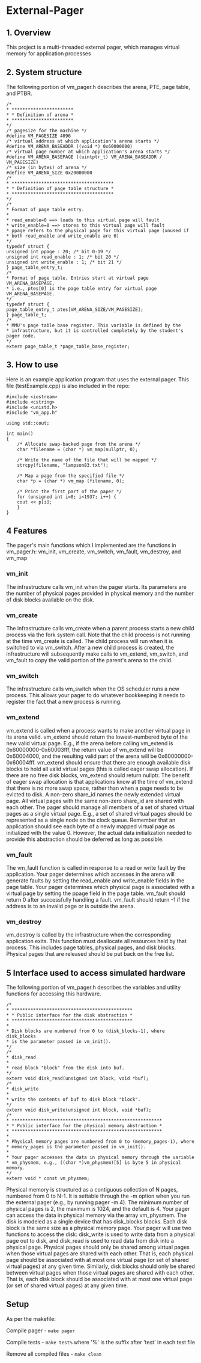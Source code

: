 # External-Pager

## 1. Overview
This project is a multi-threaded external pager, which manages virtual memory for
application processes


## 2. System structure
The following portion of vm_pager.h describes the arena, PTE, page table, and PTBR.
```
/*
* ***********************
* * Definition of arena *
* ***********************
*/
/* pagesize for the machine */
#define VM_PAGESIZE 4096
/* virtual address at which application's arena starts */
#define VM_ARENA_BASEADDR ((void *) 0x60000000)
/* virtual page number at which application's arena starts */
#define VM_ARENA_BASEPAGE ((uintptr_t) VM_ARENA_BASEADDR / VM_PAGESIZE)
/* size (in bytes) of arena */
#define VM_ARENA_SIZE 0x20000000
/*
* **************************************
* * Definition of page table structure *
* **************************************
*/
/*
* Format of page table entry.
*
* read_enable=0 ==> loads to this virtual page will fault
* write_enable=0 ==> stores to this virtual page will fault
* ppage refers to the physical page for this virtual page (unused if
* both read_enable and write_enable are 0)
*/
typedef struct {
unsigned int ppage : 20; /* bit 0-19 */
unsigned int read_enable : 1; /* bit 20 */
unsigned int write_enable : 1; /* bit 21 */
} page_table_entry_t;
/*
* Format of page table. Entries start at virtual page VM_ARENA_BASEPAGE,
* i.e., ptes[0] is the page table entry for virtual page VM_ARENA_BASEPAGE.
*/
typedef struct {
page_table_entry_t ptes[VM_ARENA_SIZE/VM_PAGESIZE];
} page_table_t;
/*
* MMU's page table base register. This variable is defined by the
* infrastructure, but it is controlled completely by the student's pager code.
*/
extern page_table_t *page_table_base_register;
```
## 3. How to use
Here is an example application program that uses the external pager. This file (testExample.cpp) is also included in the repo:

```
#include <iostream>
#include <cstring>
#include <unistd.h>
#include "vm_app.h"

using std::cout;

int main()
{
    /* Allocate swap-backed page from the arena */
    char *filename = (char *) vm_map(nullptr, 0);

    /* Write the name of the file that will be mapped */
    strcpy(filename, "lampson83.txt");

    /* Map a page from the specified file */
    char *p = (char *) vm_map (filename, 0);

    /* Print the first part of the paper */
    for (unsigned int i=0; i<1937; i++) {
	cout << p[i];
    }
}
```
## 4 Features
The pager's main functions which I implemented are the functions in vm_pager.h: vm_init, vm_create, vm_switch, vm_fault, vm_destroy, and vm_map

### vm_init
The infrastructure calls vm_init when the pager starts. Its parameters are the number of physical pages provided
in physical memory and the number of disk blocks available on the disk.

### vm_create
The infrastructure calls vm_create when a parent process starts a new child process via the fork system call.
Note that the child process is not running at the time vm_create is called. The child process will run when it is
switched to via vm_switch.
After a new child process is created, the infrastructure will subsequently make calls to vm_extend, vm_switch,
and vm_fault to copy the valid portion of the parent's arena to the child.

### vm_switch
The infrastructure calls vm_switch when the OS scheduler runs a new process. This allows your pager to do
whatever bookkeeping it needs to register the fact that a new process is running.

### vm_extend
vm_extend is called when a process wants to make another virtual page in its arena valid. vm_extend should
return the lowest-numbered byte of the new valid virtual page. E.g., if the arena before calling vm_extend is
0x60000000-0x60003fff, the return value of vm_extend will be 0x60004000, and the resulting valid part of
the arena will be 0x60000000-0x60004fff.
vm_extend should ensure that there are enough available disk blocks to hold all valid virtual pages (this is called
eager swap allocation). If there are no free disk blocks, vm_extend should return nullptr. The benefit of eager
swap allocation is that applications know at the time of vm_extend that there is no more swap space, rather than
when a page needs to be evicted to disk.
A non-zero share_id names the newly extended virtual page. All virtual pages with the same non-zero
share_id are shared with each other. The pager should manage all members of a set of shared virtual pages as a
single virtual page. E.g., a set of shared virtual pages should be represented as a single node on the clock queue.
Remember that an application should see each byte of a newly mapped virtual page as initialized with the value
0. However, the actual data initialization needed to provide this abstraction should be deferred as long as
possible.

### vm_fault
The vm_fault function is called in response to a read or write fault by the application. Your pager determines
which accesses in the arena will generate faults by setting the read_enable and write_enable fields in the
page table. Your pager determines which physical page is associated with a virtual page by setting the ppage
field in the page table.
vm_fault should return 0 after successfully handling a fault. vm_fault should return -1 if the address is to an
invalid page or is outside the arena.

### vm_destroy
vm_destroy is called by the infrastructure when the corresponding application exits. This function must
deallocate all resources held by that process. This includes page tables, physical pages, and disk blocks. Physical
pages that are released should be put back on the free list.

## 5 Interface used to access simulated hardware
The following portion of vm_pager.h describes the variables and utility functions for accessing this hardware.
```
/*
* *********************************************
* * Public interface for the disk abstraction *
* *********************************************
*
* Disk blocks are numbered from 0 to (disk_blocks-1), where disk_blocks
* is the parameter passed in vm_init().
*/
/*
* disk_read
*
* read block "block" from the disk into buf.
*/
extern void disk_read(unsigned int block, void *buf);
/*
* disk_write
*
* write the contents of buf to disk block "block".
*/
extern void disk_write(unsigned int block, void *buf);
/*
* ********************************************************
* * Public interface for the physical memory abstraction *
* ********************************************************
*
* Physical memory pages are numbered from 0 to (memory_pages-1), where
* memory_pages is the parameter passed in vm_init().
*
* Your pager accesses the data in physical memory through the variable
* vm_physmem, e.g., ((char *)vm_physmem)[5] is byte 5 in physical memory.
*/
extern void * const vm_physmem;
```

Physical memory is structured as a contiguous collection of N pages, numbered from 0 to N-1. It is settable
through the -m option when you run the external pager (e.g., by running pager -m 4). The minimum number of
physical pages is 2, the maximum is 1024, and the default is 4. Your pager can access the data in physical
memory via the array vm_physmem.
The disk is modeled as a single device that has disk_blocks blocks. Each disk block is the same size as a
physical memory page. Your pager will use two functions to access the disk: disk_write is used to write data
from a physical page out to disk, and disk_read is used to read data from disk into a physical page.
Physical pages should only be shared among virtual pages when those virtual pages are shared with each other.
That is, each physical page should be associated with at most one virtual page (or set of shared virtual pages) at
any given time.
Similarly, disk blocks should only be shared between virtual pages when those virtual pages are shared with
each other. That is, each disk block should be associated with at most one virtual page (or set of shared virtual
pages) at any given time.

## Setup

As per the makefile:

Compile pager - `make pager`

Compile tests - `make test%` where '%' is the suffix after 'test' in each test file

Remove all compiled files - `make clean`
